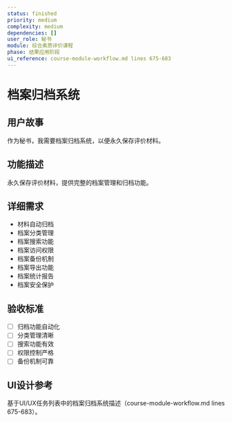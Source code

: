 ```yaml
---
status: finished
priority: medium
complexity: medium
dependencies: []
user_role: 秘书
module: 综合素质评价课程
phase: 结果应用阶段
ui_reference: course-module-workflow.md lines 675-683
---
```


# 档案归档系统

## 用户故事
作为秘书，我需要档案归档系统，以便永久保存评价材料。

## 功能描述
永久保存评价材料，提供完整的档案管理和归档功能。

## 详细需求
- 材料自动归档
- 档案分类管理
- 档案搜索功能
- 档案访问权限
- 档案备份机制
- 档案导出功能
- 档案统计报告
- 档案安全保护

## 验收标准
- [ ] 归档功能自动化
- [ ] 分类管理清晰
- [ ] 搜索功能有效
- [ ] 权限控制严格
- [ ] 备份机制可靠

## UI设计参考
基于UI/UX任务列表中的档案归档系统描述（course-module-workflow.md lines 675-683）。